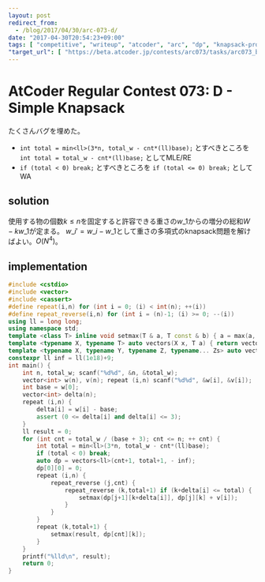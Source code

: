 ```yaml
---
layout: post
redirect_from:
  - /blog/2017/04/30/arc-073-d/
date: "2017-04-30T20:54:23+09:00"
tags: [ "competitive", "writeup", "atcoder", "arc", "dp", "knapsack-problem" ]
"target_url": [ "https://beta.atcoder.jp/contests/arc073/tasks/arc073_b" ]
---
```


# AtCoder Regular Contest 073: D - Simple Knapsack

たくさんバグを埋めた。

-   `int total = min<ll>(3*n, total_w - cnt*(ll)base);` とすべきところを `int total = total_w - cnt*(ll)base;` としてMLE/RE
-   `if (total < 0) break;` とすべきところを `if (total <= 0) break;` としてWA

## solution

使用する物の個数$k \le n$を固定すると許容できる重さの$w\_1$からの増分の総和$W - kw\_1$が定まる。
$w\_i' = w\_i - w\_1$として重さの多項式のknapsack問題を解けばよい。$O(N^4)$。

## implementation

``` c++
#include <cstdio>
#include <vector>
#include <cassert>
#define repeat(i,n) for (int i = 0; (i) < int(n); ++(i))
#define repeat_reverse(i,n) for (int i = (n)-1; (i) >= 0; --(i))
using ll = long long;
using namespace std;
template <class T> inline void setmax(T & a, T const & b) { a = max(a, b); }
template <typename X, typename T> auto vectors(X x, T a) { return vector<T>(x, a); }
template <typename X, typename Y, typename Z, typename... Zs> auto vectors(X x, Y y, Z z, Zs... zs) { auto cont = vectors(y, z, zs...); return vector<decltype(cont)>(x, cont); }
constexpr ll inf = ll(1e18)+9;
int main() {
    int n, total_w; scanf("%d%d", &n, &total_w);
    vector<int> w(n), v(n); repeat (i,n) scanf("%d%d", &w[i], &v[i]);
    int base = w[0];
    vector<int> delta(n);
    repeat (i,n) {
        delta[i] = w[i] - base;
        assert (0 <= delta[i] and delta[i] <= 3);
    }
    ll result = 0;
    for (int cnt = total_w / (base + 3); cnt <= n; ++ cnt) {
        int total = min<ll>(3*n, total_w - cnt*(ll)base);
        if (total < 0) break;
        auto dp = vectors<ll>(cnt+1, total+1, - inf);
        dp[0][0] = 0;
        repeat (i,n) {
            repeat_reverse (j,cnt) {
                repeat_reverse (k,total+1) if (k+delta[i] <= total) {
                    setmax(dp[j+1][k+delta[i]], dp[j][k] + v[i]);
                }
            }
        }
        repeat (k,total+1) {
            setmax(result, dp[cnt][k]);
        }
    }
    printf("%lld\n", result);
    return 0;
}
```
